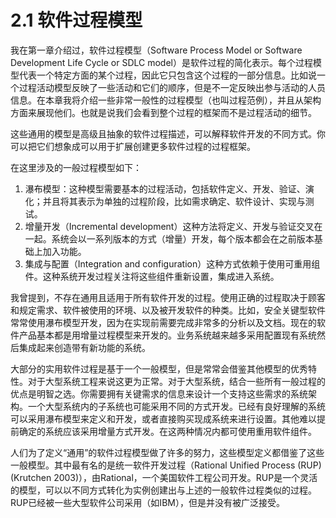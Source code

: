 # 2.1 软件过程模型

我在第一章介绍过，软件过程模型（Software Process Model or Software Development Life Cycle or SDLC model）是软件过程的简化表示。每个过程模型代表一个特定方面的某个过程，因此它只包含这个过程的一部分信息。比如说一个过程活动模型反映了一些活动和它们的顺序，但是不一定反映出参与活动的人员信息。在本章我将介绍一些非常一般性的过程模型（也叫过程范例），并且从架构方面来展现他们。也就是说我们会看到整个过程的框架而不是过程活动的细节。

这些通用的模型是高级且抽象的软件过程描述，可以解释软件开发的不同方式。你可以把它们想象成可以用于扩展创建更多软件过程的过程框架。

在这里涉及的一般过程模型如下：

1. 瀑布模型：这种模型需要基本的过程活动，包括软件定义、开发、验证、演化；并且将其表示为单独的过程阶段，比如需求确定、软件设计、实现与测试。
2. 增量开发（Incremental development）这种方法将定义、开发与验证交叉在一起。系统会以一系列版本的方式（增量）开发，每个版本都会在之前版本基础上加入功能。
3. 集成与配置（Integration and configuration）这种方式依赖于使用可重用组件。这种系统开发过程关注将这些组件重新设置，集成进入系统。

我曾提到，不存在通用且适用于所有软件开发的过程。使用正确的过程取决于顾客和规定需求、软件被使用的环境、以及被开发软件的种类。比如，安全关键型软件常常使用瀑布模型开发，因为在实现前需要完成非常多的分析以及文档。现在的软件产品基本都是用增量过程模型来开发的。业务系统越来越多采用配置现有系统然后集成起来创造带有新功能的系统。

大部分的实用软件过程是基于一个一般模型，但是常常会借鉴其他模型的优秀特性。对于大型系统工程来说这更为正常。对于大型系统，结合一些所有一般过程的优点是明智之选。你需要拥有关键需求的信息来设计一个支持这些需求的系统架构。一个大型系统内的子系统也可能采用不同的方式开发。已经有良好理解的系统可以采用瀑布模型来定义和开发，或者直接购买现成系统来进行设置。其他难以提前确定的系统应该采用增量方式开发。在这两种情况内都可使用重用软件组件。

人们为了定义“通用”的软件过程模型做了许多的努力，这些模型定义都借鉴了这些一般模型。其中最有名的是统一软件开发过程（Rational Unified Process (RUP) (Krutchen 2003)），由Rational，一个美国软件工程公司开发。RUP是一个灵活的模型，可以以不同方式转化为实例创建出与上述的一般软件过程类似的过程。RUP已经被一些大型软件公司采用（如IBM），但是并没有被广泛接受。
